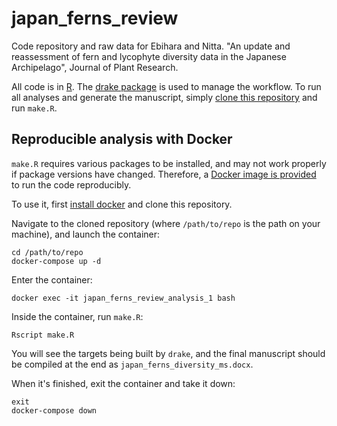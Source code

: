 # japan_ferns_review

Code repository and raw data for Ebihara and Nitta. "An update and reassessment of fern and lycophyte diversity data in the Japanese Archipelago", Journal of Plant Research.

All code is in [R](https://cran.r-project.org/). The [drake package](https://ropensci.github.io/drake/) is used to manage the workflow. To run all analyses and generate the manuscript, simply [clone this repository](https://git-scm.com/book/en/v2/Git-Basics-Getting-a-Git-Repository) and run `make.R`.

## Reproducible analysis with Docker

`make.R` requires various packages to be installed, and may not work properly if package versions have changed. Therefore, a [Docker image is provided](https://hub.docker.com/r/joelnitta/pleurosoriopsis) to run the code reproducibly.

To use it, first [install docker](https://docs.docker.com/install/) and clone this repository.

Navigate to the cloned repository (where `/path/to/repo` is the path on your machine), and launch the container:

```
cd /path/to/repo
docker-compose up -d
```

Enter the container:

```
docker exec -it japan_ferns_review_analysis_1 bash
```

Inside the container, run `make.R`:

```
Rscript make.R
```

You will see the targets being built by `drake`, and the final manuscript should be compiled at the end as `japan_ferns_diversity_ms.docx`.

When it's finished, exit the container and take it down:

```
exit
docker-compose down
```